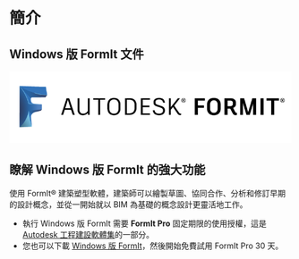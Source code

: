 # 簡介

## Windows 版 FormIt 文件

![](<.gitbook/assets/b5030b43-df24-4259-ad6a-94bcad61bc78 (1).png>)

## 瞭解 Windows 版 FormIt 的強大功能

使用 FormIt® 建築塑型軟體，建築師可以繪製草圖、協同合作、分析和修訂早期的設計概念，並從一開始就以 BIM 為基礎的概念設計更靈活地工作。

* 執行 Windows 版 FormIt 需要 **FormIt Pro** 固定期限的使用授權，這是 [Autodesk 工程建設軟體集](https://www.autodesk.com.tw/collections/architecture-engineering-construction/overview)的一部分。
* 您也可以下載 [Windows 版 FormIt](https://formit.autodesk.com/page/download)，然後開始免費試用 FormIt Pro 30 天。
